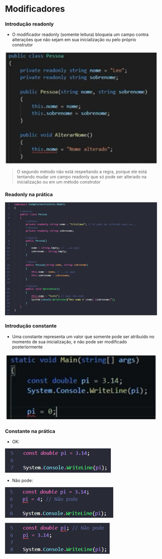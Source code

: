 # Modificadores

### Introdução readonly

- O modificador readonly (somente leitura) bloqueia um campo contra alterações que não sejam em sua inicialização ou pelo próprio construtor

![Untitled](Modificadores%20da4b54864433405280b39d63f61b3a96/Untitled.png)

> O segundo método não está respeitando a regra, porque ele está tentando mudar um campo readonly que só pode ser alterado na inicialização ou em um método construtor
> 

### Readonly na prática

![Untitled](Modificadores%20da4b54864433405280b39d63f61b3a96/Untitled%201.png)

### Introdução constante

- Uma constante representa um valor que somente pode ser atribuído no momento de sua inicialização, e não pode ser modificado posteriormente

![Untitled](Modificadores%20da4b54864433405280b39d63f61b3a96/Untitled%202.png)

### Constante na prática

- OK:

![Untitled](Modificadores%20da4b54864433405280b39d63f61b3a96/Untitled%203.png)

- Não pode:

![Untitled](Modificadores%20da4b54864433405280b39d63f61b3a96/Untitled%204.png)

![Untitled](Modificadores%20da4b54864433405280b39d63f61b3a96/Untitled%205.png)